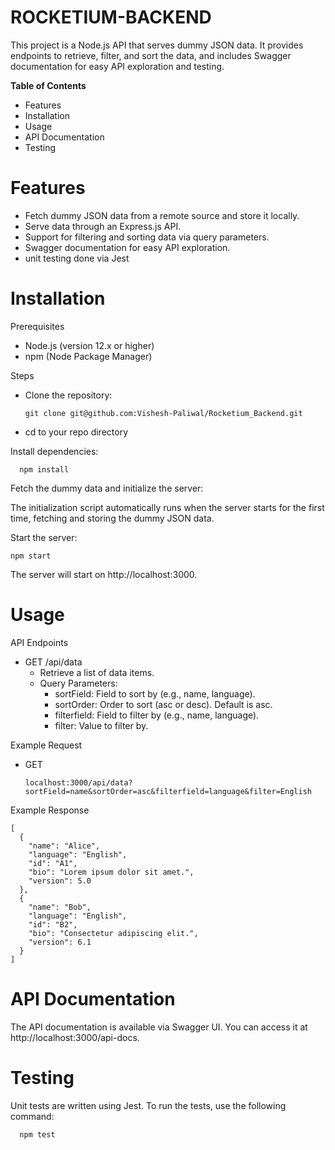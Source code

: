 # ROCKETIUM-BACKEND

This project is a Node.js API that serves dummy JSON data. It provides endpoints to retrieve, filter, and sort the data, and includes Swagger documentation for easy API exploration and testing.

**Table of Contents**

   - Features
   - Installation
   - Usage
   - API Documentation
   - Testing

# **Features**

   - Fetch dummy JSON data from a remote source and store it locally.
   - Serve data through an Express.js API.
   - Support for filtering and sorting data via query parameters.
   - Swagger documentation for easy API exploration.
   - unit testing done via Jest

# Installation
Prerequisites

  - Node.js (version 12.x or higher)
  - npm (Node Package Manager)

Steps

  - Clone the repository:

        git clone git@github.com:Vishesh-Paliwal/Rocketium_Backend.git

  - cd to your repo directory

Install dependencies:

      npm install

Fetch the dummy data and initialize the server:

The initialization script automatically runs when the server starts for the first time, fetching and storing the dummy JSON data.

Start the server:

    npm start
    

The server will start on http://localhost:3000.

# Usage

API Endpoints

   - GET /api/data
       - Retrieve a list of data items.
       - Query Parameters:
           - sortField: Field to sort by (e.g., name, language).
           - sortOrder: Order to sort (asc or desc). Default is asc.
           - filterfield: Field to filter by (e.g., name, language).
           - filter: Value to filter by.

Example Request

   - GET

         localhost:3000/api/data?sortField=name&sortOrder=asc&filterfield=language&filter=English

Example Response

    [
      {
        "name": "Alice",
        "language": "English",
        "id": "A1",
        "bio": "Lorem ipsum dolor sit amet.",
        "version": 5.0
      },
      {
        "name": "Bob",
        "language": "English",
        "id": "B2",
        "bio": "Consectetur adipiscing elit.",
        "version": 6.1
      }
    ]

# API Documentation

The API documentation is available via Swagger UI. You can access it at http://localhost:3000/api-docs.

# Testing

Unit tests are written using Jest. To run the tests, use the following command:

      npm test
